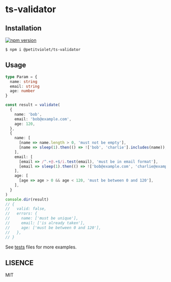 # ts-validator

## Installation

[![npm version](https://badge.fury.io/js/@petitviolet%2Fts-validator.svg)](https://badge.fury.io/js/@petitviolet%2Fts-validator)

```
$ npm i @petitviolet/ts-validator
```

## Usage

```typescript
type Param = {
  name: string
  email: string
  age: number
}

const result = validate(
  {
    name: 'bob',
    email: 'bob@example.com',
    age: 120,
  },
  {
    name: [
      [name => name.length > 0, 'must not be empty'],
      [name => sleep(1).then(() => !['bob', 'charlie'].includes(name)), 'must be unique'],
    ],
    email: [
      [email => /^.+@.+$/i.test(email), 'must be in email format'],
      [email => sleep(1).then(() => !['bob@example.com', 'charlie@example.com'].includes(email)), 'is already taken'],
    ],
    age: [
      [age => age > 0 && age < 120, 'must be between 0 and 120'],
    ],
  }
)
console.dir(result)
// {
//   valid: false,
//   errors: {
//     name: ['must be unique'],
//     email: ['is already taken'],
//     age: ['must be between 0 and 120'],
//   },
// }
```

See [tests](./test) files for more examples.

## LISENCE

MIT
